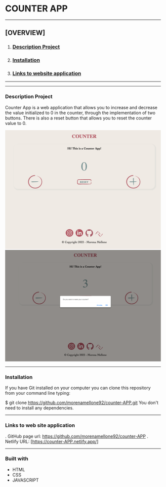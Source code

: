 # COUNTER APP
***
## [OVERVIEW]
1. ### [Description Project](#descriptionproject)
2. ### [Installation](#installation)
3. ### [Links to website application](#links)
***
***
### Description Project
Counter App is a web application that allows you to increase and decrease the value initialized to 0 in the counter, through the implementation of two buttons.
There is also a reset button that allows you to reset the counter value to 0.

![Counter](/assets/img/counter.png)
![Counter with pop-up](/assets/img/counter-with-pop-up.png)

***

### Installation
If you have Git installed on your computer you can clone this repository from your command line typing:

$ git clone https://github.com/morenamellone92/counter-APP.git
You don't need to install any dependencies.

***

### Links to web site application
. GitHub page url: https://github.com/morenamellone92/counter-APP
. Netlify URL: [https://counter-APP.netlify.app/]

***

### Built with
- HTML
- CSS
- JAVASCRIPT





